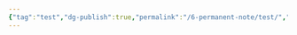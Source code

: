 ```yaml
---
{"tag":"test","dg-publish":true,"permalink":"/6-permanent-note/test/","dgPassFrontmatter":true}
---
```

